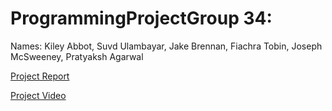 # ProgrammingProjectGroup 34:
Names: Kiley Abbot, Suvd Ulambayar, Jake Brennan, Fiachra Tobin, Joseph McSweeney, Pratyaksh Agarwal

[Project Report](https://docs.google.com/document/d/1shpfS52l_DSEulCHjq_YB8CPy7fLhoA-WwxnAHQCZ3Q/edit?usp=sharing)

[Project Video](https://drive.google.com/file/d/1NsSW-peltDmLz5XvSGgrzW_7yy_KN3MU/view?usp=sharing)

